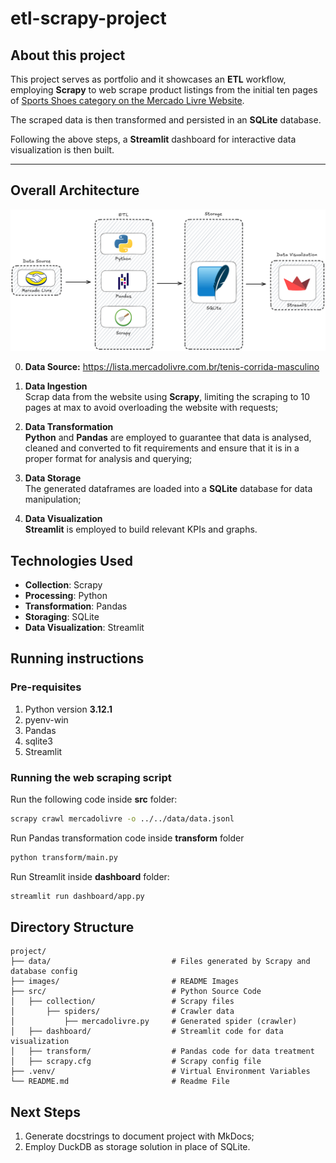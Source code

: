# etl-scrapy-project

## About this project

<p>This project serves as portfolio and it showcases an <b>ETL</b> workflow, employing <b>Scrapy</b> to web scrape product listings from the initial ten pages of <a href='https://lista.mercadolivre.com.br/tenis-corrida-masculino'>Sports Shoes category on the Mercado Livre Website</a>.<br>

The scraped data is then transformed and persisted in an <b>SQLite</b> database.<br>

Following the above steps, a <b>Streamlit</b> dashboard for interactive data visualization is then built.</p>

---

## Overall Architecture

![architecture](images\architecture.png)

0. **Data Source:** https://lista.mercadolivre.com.br/tenis-corrida-masculino

1. **Data Ingestion**<br>
Scrap data from the website using **Scrapy**, limiting the scraping to 10 pages at max to avoid overloading the website with requests;

2. **Data Transformation**<br>
**Python** and **Pandas** are employed to guarantee that data is analysed, cleaned and converted to fit requirements and ensure that it is in a proper format for analysis and querying;

3. **Data Storage**<br>
The generated dataframes are loaded into a **SQLite** database for data manipulation;

4. **Data Visualization**<br>
**Streamlit** is employed to build relevant KPIs and graphs.

## Technologies Used

- **Collection**: Scrapy
- **Processing**: Python
- **Transformation**: Pandas
- **Storaging**: SQLite
- **Data Visualization**: Streamlit

## Running instructions

### Pre-requisites

1. Python version **3.12.1**
2. pyenv-win
3. Pandas
4. sqlite3
5. Streamlit

### Running the web scraping script

<p>Run the following code inside <b>src</b> folder:</p>

```bash
scrapy crawl mercadolivre -o ../../data/data.jsonl
```

<p>Run Pandas transformation code inside <b>transform</b> folder</p>

```bash
python transform/main.py
```

<p>Run Streamlit inside <b>dashboard</b> folder:</p>

```bash
streamlit run dashboard/app.py 
```

## Directory Structure

```plaintext
project/                   
├── data/                           # Files generated by Scrapy and database config
├── images/                         # README Images
├── src/                            # Python Source Code
│   ├── collection/                 # Scrapy files
│       ├── spiders/                # Crawler data
│           ├── mercadolivre.py     # Generated spider (crawler)
│   ├── dashboard/                  # Streamlit code for data visualization
│   ├── transform/                  # Pandas code for data treatment
│   ├── scrapy.cfg                  # Scrapy config file
├── .venv/                          # Virtual Environment Variables
└── README.md                       # Readme File
```

## Next Steps

1. Generate docstrings to document project with MkDocs;
2. Employ DuckDB as storage solution in place of SQLite.